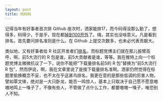 ```yaml
---
layout: post
title: 码码码
---
```


记得当年有好事者首次排 Github 座次时，洒家能排17，而今码得没那么勤了，想得多，码得少，于是乎，现在都[掉到100开外](https://gist.github.com/paulmillr/2657075/)了。嗨，其实也没啥意义。凡是看到排名，首先要问排名准则是什么。在 Github 上提交次数多，也未必代表贡献大。

类似地，又有好事者给 R 社区开发者们[排名](https://www.rdocumentation.org)，而标题党博主们就在那儿振臂高呼，啊，前5大流行的 R 包是谁，前5大贡献者是谁，等等。我在推特上向一个标题党博主微微抗议了一下，说你不能把“下载量排名前5的 R 包”替换为“前5大流行 R 包”，然而伊说，啊，我在文章里说了是按下载量排名准啊。洒家仍然觉得在标题里偷换概念不妥，也不太在乎这甚鸟排名，我更在意的是那些低调的厉害人物，譬如覃文锋，绝对是一大只卧龙，能否一鸣惊人，基本上只取决于自己愿不愿意嗷嗷地鸣上一嗓子了，不像有些人，不管做了点什么工作，都要嗷嗷一嗓子，唯恐别人不知。
